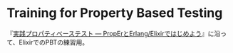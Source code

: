 # Training for Property Based Testing

『[実践プロパティベーステスト ― PropErとErlang/Elixirではじめよう](https://www.lambdanote.com/collections/proper-erlang-elixir)』に沿って、ElixirでのPBTの練習用。
